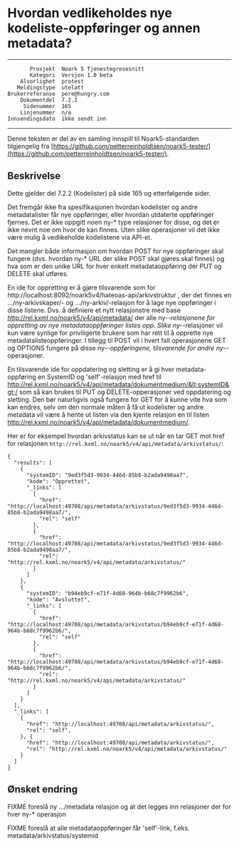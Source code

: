 Hvordan vedlikeholdes nye kodeliste-oppføringer og annen metadata?
==================================================================

 ------------------  ---------------------------------
           Prosjekt  Noark 5 Tjenestegresesnitt
           Kategori  Versjon 1.0 beta
        Alvorlighet  protest
       Meldingstype  utelatt
    Brukerreferanse  pere@hungry.com
        Dokumentdel  7.2.2
         Sidenummer  165
        Linjenummer  n/a
    Innsendingsdato  ikke sendt inn
 ------------------  ---------------------------------

Denne teksten er del av en samling innspill til Noark5-standarden
tilgjengelig fra [https://github.com/petterreinholdtsen/noark5-tester/](https://github.com/petterreinholdtsen/noark5-tester/).

Beskrivelse
-----------

Dette gjelder del 7.2.2 (Kodelister) på side 165 og etterfølgende
sider.

Det fremgår ikke fra spesifikasjonen hvordan kodelister og andre
metadatalister får nye oppføringer, eller hvordan utdaterte
oppføringer fjernes.  Det er ikke oppgitt noen ny-* type relasjoner
for disse, og det er ikke nevnt noe om hvor de kan finnes.  Uten slike
operasjoner vil det ikke være mulig å vedlikeholde kodelistene via
API-et.

Det mangler både informasjon om hvordan POST for nye oppføringer skal
fungere (dvs. hvordan ny-* URL der slike POST skal gjøres skal finnes)
og hva som er den unike URL for hver enkelt metadataoppføring der PUT
og DELETE skal utføres.

En ide for oppretting er å gjøre tilsvarende som for
http://localhost:8092/noark5v4/hateoas-api/arkivstruktur , der det
finnes en .../ny-arkivskaper/- og .../ny-arkiv/-relasjon for å lage
nye oppføringer i disse listene.  Dvs. å definiere et nytt
relasjonstre med base http://rel.kxml.no/noark5/v4/api/metadata/ der
alle ny-*-relasjonene for oppretting av nye metadataoppføringer listes
opp.  Slike ny-*-relasjoner vil kun være synlige for priviligerte
brukere som har rett til å opprette nye metadatalisteoppføringer.  I
tillegg til POST vil i hvert fall operasjonene GET og OPTIONS fungere
på disse ny-*-oppføringene, tilsvarende for andre ny-*-operasjoner.

En tilsvarende ide for oppdatering og sletting er å gi hver
metadata-oppføring en SystemID og 'self'-relasjon med href til
http://rel.kxml.no/noark5/v4/api/metadata/dokumentmedium/&lt;systemID&gt;/
som så kan brukes til PUT og DELETE-opperasjoner ved oppdatering og
sletting.  Den bør naturligvis også fungere for GET for å kunne vite
hva som kan endres, selv om den normale måten å få ut kodelister og
andre metadata vil være å hente ut listen via den kjente relasjon en
til listen http://rel.kxml.no/noark5/v4/api/metadata/dokumentmedium/.

Her er for eksempel hvordan arkivstatus kan se ut når en tar GET mot
href for relasjonen
```http://rel.kxml.no/noark5/v4/api/metadata/arkivstatus/```:



```
{
  "results": [
    {
      "systemID": "9ed3f5d3-9934-446d-85b8-b2ada9498aa7",
      "kode": "Opprettet",
      "_links": [
        {
          "href": "http://localhost:49708/api/metadata/arkivstatus/9ed3f5d3-9934-446d-85b8-b2ada9498aa7/",
          "rel": "self"
        },
        {
          "href": "http://localhost:49708/api/metadata/arkivstatus/9ed3f5d3-9934-446d-85b8-b2ada9498aa7/",
          "rel": "http://rel.kxml.no/noark5/v4/api/metadata/arkivstatus/"
        }
      ]
    },
    {
      "systemID": "b94eb9cf-e71f-4d68-964b-b68c7f9962b6",
      "kode": "Avsluttet",
      "_links": [
        {
          "href": "http://localhost:49708/api/metadata/arkivstatus/b94eb9cf-e71f-4d68-964b-b68c7f9962b6/",
          "rel": "self"
        },
        {
          "href": "http://localhost:49708/api/metadata/arkivstatus/b94eb9cf-e71f-4d68-964b-b68c7f9962b6/",
          "rel": "http://rel.kxml.no/noark5/v4/api/metadata/arkivstatus/"
        }
      ]
    }
  ],
  "_links": [
    {
      "href": "http://localhost:49708/api/metadata/arkivstatus/",
      "rel": "self",
    }, {
      "href": "http://localhost:49708/api/metadata/arkivstatus/",
      "rel": "http://rel.kxml.no/noark5/v4/api/metadata/arkivstatus/"
    }
  ]
}
```

Ønsket endring
--------------

FIXME foreslå ny .../metadata relasjon og at det legges inn relasjoner
der for hver ny-* operasjon

FIXME foreslå at alle metadataoppføringer får 'self'-link,
f.eks. metadata/arkivstatus/systemid
